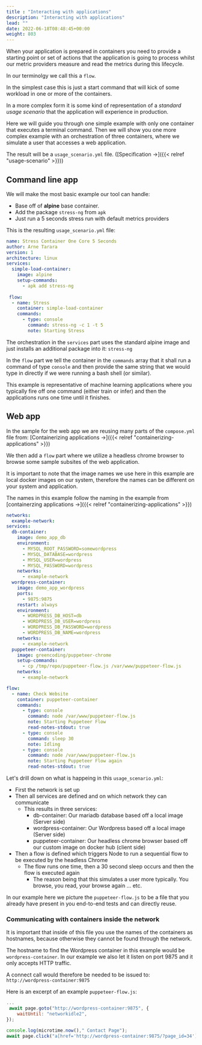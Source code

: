 ```yaml
---
title : "Interacting with applications"
description: "Interacting with applications"
lead: ""
date: 2022-06-18T08:48:45+00:00
weight: 803
---
```


When your application is prepared in containers you need to provide a starting
point or set of actions that the application is going to process whilst our metric providers measure and read the metrics during this lifecycle.

In our terminolgy we call this a `flow`.

In the simplest case this is just a start command that will kick of some workload
in one or more of the containers.

In a more complex form it is some kind of representation of a *standard usage scenario* 
that the application will experience in production. 

Here we will guide you through one simple example with only one container that 
executes a terminal command. Then we will show you one more complex example with an orchestration of
three containers, where we simulate a user that accesses a web application.

The result will be a `usage_scenario.yml` file. ([Specification →]({{< relref "usage-scenario" >}}))

## Command line app

We will make the most basic example our tool can handle:
- Base off of **alpine** base container.
- Add the package `stress-ng` from `apk`
- Just run a 5 seconds stress run with default metrics providers

This is the resulting `usage_scenario.yml` file:

```yaml
name: Stress Container One Core 5 Seconds
author: Arne Tarara
version: 1
architecture: linux
services:
  simple-load-container:
    image: alpine
    setup-commands:
      - apk add stress-ng
 
 flow:
  - name: Stress
    container: simple-load-container
    commands:
      - type: console
        command: stress-ng -c 1 -t 5
        note: Starting Stress

```

The orchestration in the `services` part uses the standard alpine image and just installs
an additional package into it: `stress-ng`

In the `flow` part we tell the container in the `commands` array that it shall
run a command of type `console` and then provide the same string that we would type
in directly if we were running a bash shell (or similar).

This example is representative of machine learning applications where you typically
fire off one command (either train or infer) and then the applications runs one time
until it finishes.

## Web app

In the sample for the web app we are reusing many parts of the `compose.yml` file from: [Containerizing applications →]({{< relref "containerizing-applications" >}})

We then add a `flow` part where we utilize a headless chrome browser to browse 
some sample subsites of the web application.

It is important to note that the image names we use here in this example are local docker
images on our system, therefore the names can be different on your system and application.

The names in this example follow the naming in the example from [containerzing applications →]({{< relref "containerizing-applications" >}})

```yaml
networks:
  example-network:
services:
  db-container:
    image: demo_app_db
    environment:
      - MYSQL_ROOT_PASSWORD=somewordpress
      - MYSQL_DATABASE=wordpress
      - MYSQL_USER=wordpress
      - MYSQL_PASSWORD=wordpress
    networks:
      - example-network
  wordpress-container:
    image: demo_app_wordpress
    ports:
      - 9875:9875
    restart: always
    environment:
      - WORDPRESS_DB_HOST=db
      - WORDPRESS_DB_USER=wordpress
      - WORDPRESS_DB_PASSWORD=wordpress
      - WORDPRESS_DB_NAME=wordpress
    networks:
      - example-network
  puppeteer-container:
    image: greencoding/puppeteer-chrome
    setup-commands:
      - cp /tmp/repo/puppeteer-flow.js /var/www/puppeteer-flow.js
    networks:
      - example-network

flow:
  - name: Check Website
    container: puppeteer-container
    commands:
      - type: console
        command: node /var/www/puppeteer-flow.js
        note: Starting Puppeteer Flow
        read-notes-stdout: true
      - type: console
        command: sleep 30
        note: Idling
      - type: console
        command: node /var/www/puppeteer-flow.js
        note: Starting Puppeteer Flow again
        read-notes-stdout: true
```

Let's drill down on what is happeing in this `usage_scenario.yml`:

- First the network is set up
- Then all services are defined and on which network they can communicate
    + This results in three services:
        * db-container: Our mariadb database based off a local image (Server side)
        * wordpress-container: Our Wordpress based off a local image (Server side)
        * puppeteer-container: Our headless chrome browser based off our custom image on docker hub (client side)
- Then a flow is defined which triggers Node to run a sequential flow to be executed by the headless Chrome
    + The flow runs one time, then a 30 second sleep occurs and then the flow is executed again
        * The reason being that this simulates a user more typically. You browse, you read, your browse again ... etc.

In our example here we picture the `puppeteer-flow.js` to be a file that you already have
present in you end-to-end tests and can directly reuse.

### Communicating with containers inside the network

It is important that inside of this file you use the names of the containers as hostnames, because
otherwise they cannot be found through the network.

The hostname to find the Wordpress container in this example would be `wordpress-container`. 
In our example we also let it listen on port 9875 and it only accepts HTTP traffic.

A connect call would therefore be needed to be issued to: `http://wordpress-container:9875`

Here is an excerpt of an example `puppeteer-flow.js`:

```javascript
...
 await page.goto("http://wordpress-container:9875", {
    waitUntil: "networkidle2",
});

console.log(microtime.now()," Contact Page");
await page.click("a[href='http://wordpress-container:9875/?page_id=34']");

```